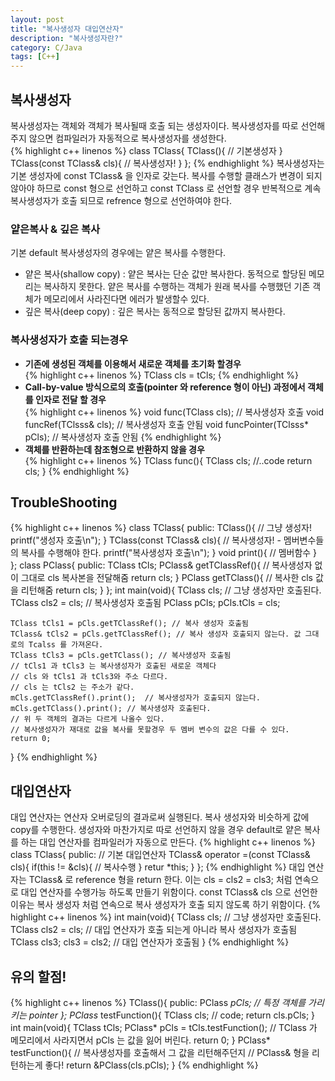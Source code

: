 ```yaml
---
layout: post
title: "복사생성자 대입연산자"
description: "복사생성자란?"
category: C/Java
tags: [C++]
---
```

## 복사생성자
복사생성자는 객체와 객체가 복사될때 호출 되는 생성자이다. 복사생성자를 따로 선언해 주지 않으면 컴파일러가 자동적으로 복사생성자를 생성한다.<br>
{% highlight c++ linenos %}
class TClass{
	TClass(){
		// 기본생성자
	}
	TClass(const TClass& cls){
		// 복사생성자!
	}
};
{% endhighlight %}
복사생성자는 기본 생성자에 const TClass& 을 인자로 갖는다.
복사를 수행할 클래스가 변경이 되지 않아야 하므로 const 형으로 선언하고
const TClass 로 선언할 경우 반복적으로 계속 복사생성자가 호출 되므로 refrence 형으로 선언하여야 한다. <br>

### 얕은복사 & 깊은 복사
기본 default 복사생성자의 경우에는 얕은 복사를 수행한다.
- 얕은 복사(shallow copy) : 얕은 복사는 단순 값만 복사한다. 동적으로 할당된 메모리는 복사하지 못한다. 얕은 복사를 수행하는 객체가 원래 복사를 수행했던 기존 객체가 메모리에서 사라진다면 에러가 발생할수 있다.
- 깊은 복사(deep copy) : 깊은 복사는 동적으로 할당된 값까지 복사한다.


### 복사생성자가 호출 되는경우
- **기존에 생성된 객체를 이용해서 새로운 객체를 초기화 할경우** <br>
{% highlight c++ linenos %}
TClass cls = tCls;
{% endhighlight %}
- **Call-by-value 방식으로의 호출(pointer 와 reference 형이 아닌) 과정에서 객체를 인자로 전달 할 경우** <br>
{% highlight c++ linenos %}
void func(TClass cls); // 복사생성자 호출
void funcRef(TClsss& cls); // 복사생성자 호출 안됨
void funcPointer(TClsss* pCls); // 복사생성자 호출 안됨
{% endhighlight %}
- **객체를 반환하는데 참조형으로 반환하지 않을 경우** <br>
{% highlight c++ linenos %}
TClass func(){
	TClass cls;
	//..code
	return cls;
}
{% endhighlight %}

## TroubleShooting
{% highlight c++ linenos %}
class TClass{
public:
	TClass(){
		// 그냥 생성자!
		printf("생성자 호출\n");
	}
	TClass(const TClass& cls){
		// 복사생성자! - 멤버변수들의 복사를 수행해야 한다.
		printf("복사생성자 호출\n");
	}
	void print(){
		// 멤버함수
	}
};
class PClass{
public:
	TClass tCls;
	PClass& getTClassRef(){
		// 복사생성자 없이 그대로 cls 복사본을 전달해줌
		return cls;
	}
	PClass getTClass(){
		// 복사한 cls 값을 리턴해줌
		return cls;
	}
};
int main(void){
	TClass cls; // 그냥 생성자만 호출된다.
	TClass cls2 = cls; // 복사생성자 호출됨
	PClass pCls;
	pCls.tCls = cls;

	TClass tCls1 = pCls.getTClassRef(); // 복사 생성자 호출됨
	TClass& tCls2 = pCls.getTClassRef(); // 복사 생성자 호출되지 않는다. 값 그대로의 Tcalss 를 가져온다.
	TClass tCls3 = pCls.getTClass(); // 복사생성자 호출됨
	// tCls1 과 tCls3 는 복사생성자가 호출된 새로운 객체다
	// cls 와 tCls1 과 tCls3와 주소 다르다.
	// cls 는 tCls2 는 주소가 같다.
	mCls.getTClassRef().print();  // 복사생성자가 호출되지 않는다.
	mCls.getTClass().print(); // 복사생성자 호출된다.
	// 위 두 객체의 결과는 다르게 나올수 있다.
	// 복사생성자가 재대로 값을 복사를 못할경우 두 멤버 변수의 값은 다를 수 있다.
	return 0;
}
{% endhighlight %}

## 대입연산자
대입 연산자는 연산자 오버로딩의 결과로써 실행된다. 복사 생성자와 비슷하게 값에 copy를 수행한다.
생성자와 마찬가지로 따로 선언하지 않을 경우 default로 얕은 복사를 하는 대입 연산자를 컴파일러가 자동으로 만든다.
{% highlight c++ linenos %}
class TClass{
public:
	// 기본 대입연산자
	TClass& operator =(const TClass& cls){
		if(this != &cls){
			// 복사수행
		}
		retur *this;
	}
};
{% endhighlight %}
대입 연산자는 TClass& 로 reference 형을 return 한다. 이는 cls = cls2 = cls3; 처럼 연속으로 대입 연산자를 수행가능 하도록 만들기 위함이다. const TClass& cls 으로 선언한 이유는 복사 생성자 처럼 연속으로 복사 생성자가 호출 되지 않도록 하기 위함이다.
{% highlight c++ linenos %}
int main(void){
	TClass cls; // 그냥 생성자만 호출된다.
	TClass cls2 = cls; // 대입 연산자가 호출 되는게 아니라 복사 생성자가 호출됨
	TClass cls3;
	cls3 = cls2; // 대입 연산자가 호출됨
}
{% endhighlight %}

## 유의 할점!
{% highlight c++ linenos %}
TClass(){
public:
	PClass *pCls; // 특정 객체를 가리키는 pointer
};
PClass* testFunction(){
	TClass cls;
	// code;
	return cls.pCls;
}
int main(void){
	TClass tCls;
	PClass* pCls = tCls.testFunction();
	// TClass 가 메모리에서 사라지면서 pCls 는 값을 잃어 버린다.
	return 0;
}
PClass* testFunction(){
	// 복사생성자를 호출해서 그 값을 리턴해주던지
	// PClass& 형을 리턴하는게 좋다!
	return &PClass(cls.pCls);
}
{% endhighlight %}
